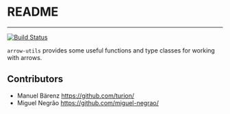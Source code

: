 # README
--------
[![Build Status](https://travis-ci.com/miguel-negrao/arrow-utils.svg?branch=main)](https://travis-ci.com/miguel-negrao/arrow-utils)

`arrow-utils` provides some useful functions and type classes for working with arrows.

## Contributors

* Manuel Bärenz https://github.com/turion/
* Miguel Negrão https://github.com/miguel-negrao/

